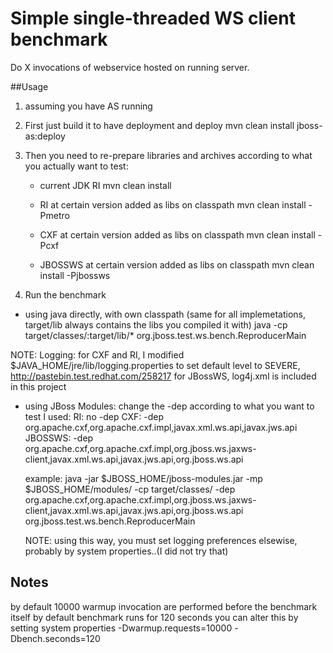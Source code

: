 # Simple single-threaded WS client benchmark

Do X invocations of webservice hosted on running server.

##Usage

1. assuming you have AS running

2. First just build it to have deployment and deploy
    mvn clean install jboss-as:deploy

3. Then you need to re-prepare libraries and archives according to what you actually want to test:

    * current JDK RI
    mvn clean install

    * RI at certain version added as libs on classpath
    mvn clean install -Pmetro

    * CXF at certain version added as libs on classpath
    mvn clean install -Pcxf

    * JBOSSWS at certain version added as libs on classpath
    mvn clean install -Pjbossws

4. Run the benchmark
  * using java directly, with own classpath (same for all implemetations, target/lib always contains the libs you compiled it with)
java -cp target/classes/:target/lib/* org.jboss.test.ws.bench.ReproducerMain

   NOTE: Logging:
   for CXF and RI, I modified $JAVA_HOME/jre/lib/logging.properties to set default level to SEVERE, http://pastebin.test.redhat.com/258217
   for JBossWS, log4j.xml is included in this project

  * using JBoss Modules:
    change the -dep according to what you want to test
    I used:
    RI: no -dep
    CXF: -dep org.apache.cxf,org.apache.cxf.impl,javax.xml.ws.api,javax.jws.api
    JBOSSWS: -dep org.apache.cxf,org.apache.cxf.impl,org.jboss.ws.jaxws-client,javax.xml.ws.api,javax.jws.api,org.jboss.ws.api

    example:
    java -jar $JBOSS_HOME/jboss-modules.jar -mp $JBOSS_HOME/modules/ -cp target/classes/ -dep org.apache.cxf,org.apache.cxf.impl,org.jboss.ws.jaxws-client,javax.xml.ws.api,javax.jws.api,org.jboss.ws.api org.jboss.test.ws.bench.ReproducerMain

    NOTE: using this way, you must set logging preferences elsewise, probably by system properties..(I did not try that)



## Notes
by default 10000 warmup invocation are performed before the benchmark itself
by default benchmark runs for 120 seconds
you can alter this by setting system properties
-Dwarmup.requests=10000 -Dbench.seconds=120